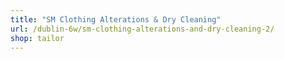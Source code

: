 ```yaml
---
title: "SM Clothing Alterations & Dry Cleaning"
url: /dublin-6w/sm-clothing-alterations-and-dry-cleaning-2/
shop: tailor
---
```

